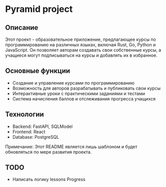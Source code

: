 # Pyramid project

## Описание

Этот проект - образовательное приложение, предлагающее курсы по программированию на различных языках, включая Rust, Go, Python и JavaScript. Он позволяет авторам создавать свои собственные курсы, а учащиеся могут подписываться на курсы и добавлять их в избранное.

## Основные функции

-   Создание и управление курсами по программированию
-   Возможность для авторов разрабатывать и публиковать свои курсы
-   Интерактивные уроки с практическими заданиями и тестами
-   Система начисления баллов и отслеживания прогресса учащихся

## Технологии

-   Backend: FastAPI, SQLModel
-   Frontend: React
-   Database: PostgreSQL

Примечание: Этот README является лишь шаблоном и будет обновляться по мере развития проекта.


## TODO

-   Написать логику lessons Progress 